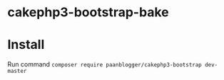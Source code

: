 # cakephp3-bootstrap-bake

# Install
Run command `composer require paanblogger/cakephp3-bootstrap dev-master`
